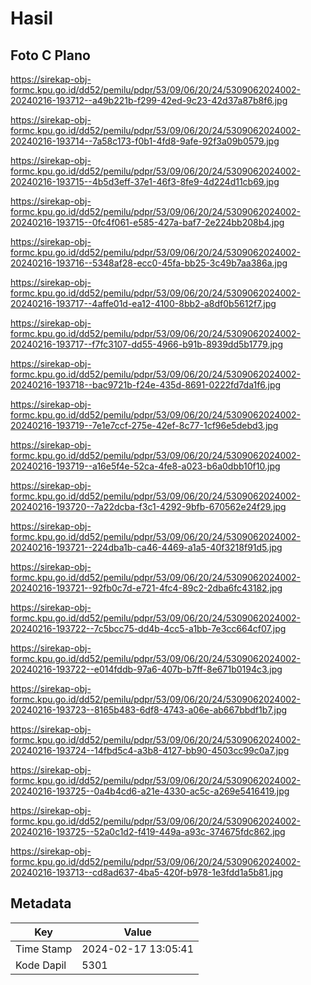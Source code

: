 # Hasil

## Foto C Plano

https://sirekap-obj-formc.kpu.go.id/dd52/pemilu/pdpr/53/09/06/20/24/5309062024002-20240216-193712--a49b221b-f299-42ed-9c23-42d37a87b8f6.jpg

https://sirekap-obj-formc.kpu.go.id/dd52/pemilu/pdpr/53/09/06/20/24/5309062024002-20240216-193714--7a58c173-f0b1-4fd8-9afe-92f3a09b0579.jpg

https://sirekap-obj-formc.kpu.go.id/dd52/pemilu/pdpr/53/09/06/20/24/5309062024002-20240216-193715--4b5d3eff-37e1-46f3-8fe9-4d224d11cb69.jpg

https://sirekap-obj-formc.kpu.go.id/dd52/pemilu/pdpr/53/09/06/20/24/5309062024002-20240216-193715--0fc4f061-e585-427a-baf7-2e224bb208b4.jpg

https://sirekap-obj-formc.kpu.go.id/dd52/pemilu/pdpr/53/09/06/20/24/5309062024002-20240216-193716--5348af28-ecc0-45fa-bb25-3c49b7aa386a.jpg

https://sirekap-obj-formc.kpu.go.id/dd52/pemilu/pdpr/53/09/06/20/24/5309062024002-20240216-193717--4affe01d-ea12-4100-8bb2-a8df0b5612f7.jpg

https://sirekap-obj-formc.kpu.go.id/dd52/pemilu/pdpr/53/09/06/20/24/5309062024002-20240216-193717--f7fc3107-dd55-4966-b91b-8939dd5b1779.jpg

https://sirekap-obj-formc.kpu.go.id/dd52/pemilu/pdpr/53/09/06/20/24/5309062024002-20240216-193718--bac9721b-f24e-435d-8691-0222fd7da1f6.jpg

https://sirekap-obj-formc.kpu.go.id/dd52/pemilu/pdpr/53/09/06/20/24/5309062024002-20240216-193719--7e1e7ccf-275e-42ef-8c77-1cf96e5debd3.jpg

https://sirekap-obj-formc.kpu.go.id/dd52/pemilu/pdpr/53/09/06/20/24/5309062024002-20240216-193719--a16e5f4e-52ca-4fe8-a023-b6a0dbb10f10.jpg

https://sirekap-obj-formc.kpu.go.id/dd52/pemilu/pdpr/53/09/06/20/24/5309062024002-20240216-193720--7a22dcba-f3c1-4292-9bfb-670562e24f29.jpg

https://sirekap-obj-formc.kpu.go.id/dd52/pemilu/pdpr/53/09/06/20/24/5309062024002-20240216-193721--224dba1b-ca46-4469-a1a5-40f3218f91d5.jpg

https://sirekap-obj-formc.kpu.go.id/dd52/pemilu/pdpr/53/09/06/20/24/5309062024002-20240216-193721--92fb0c7d-e721-4fc4-89c2-2dba6fc43182.jpg

https://sirekap-obj-formc.kpu.go.id/dd52/pemilu/pdpr/53/09/06/20/24/5309062024002-20240216-193722--7c5bcc75-dd4b-4cc5-a1bb-7e3cc664cf07.jpg

https://sirekap-obj-formc.kpu.go.id/dd52/pemilu/pdpr/53/09/06/20/24/5309062024002-20240216-193722--e014fddb-97a6-407b-b7ff-8e671b0194c3.jpg

https://sirekap-obj-formc.kpu.go.id/dd52/pemilu/pdpr/53/09/06/20/24/5309062024002-20240216-193723--8165b483-6df8-4743-a06e-ab667bbdf1b7.jpg

https://sirekap-obj-formc.kpu.go.id/dd52/pemilu/pdpr/53/09/06/20/24/5309062024002-20240216-193724--14fbd5c4-a3b8-4127-bb90-4503cc99c0a7.jpg

https://sirekap-obj-formc.kpu.go.id/dd52/pemilu/pdpr/53/09/06/20/24/5309062024002-20240216-193725--0a4b4cd6-a21e-4330-ac5c-a269e5416419.jpg

https://sirekap-obj-formc.kpu.go.id/dd52/pemilu/pdpr/53/09/06/20/24/5309062024002-20240216-193725--52a0c1d2-f419-449a-a93c-374675fdc862.jpg

https://sirekap-obj-formc.kpu.go.id/dd52/pemilu/pdpr/53/09/06/20/24/5309062024002-20240216-193713--cd8ad637-4ba5-420f-b978-1e3fdd1a5b81.jpg


## Metadata

| Key        | Value               |
| ---------- | ------------------- |
| Time Stamp | 2024-02-17 13:05:41 |
| Kode Dapil | 5301                |



